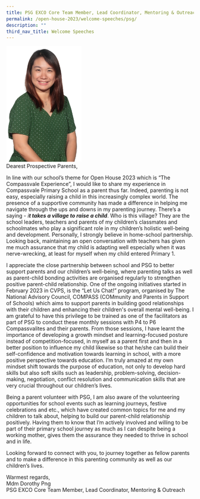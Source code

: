 ```yaml
---
title: PSG EXCO Core Team Member, Lead Coordinator, Mentoring & Outreach
permalink: /open-house-2023/welcome-speeches/psg/
description: ""
third_nav_title: Welcome Speeches
---
```

<img src="/images/mdm%20dorothy%20png1.jpg" style="width:40%">

<br>
Dearest Prospective Parents, <br>

In line with our school’s theme for Open House 2023 which is “The Compassvale Experience”, I would like to share my experience in Compassvale Primary School as a parent thus far. Indeed, parenting is not easy, especially raising a child in this increasingly complex world. The presence of a supportive community has made a difference in helping me navigate through the ups and downs in my parenting journey. There’s a saying - *i**t takes a village to raise a child***. Who is this village? They are the school leaders, teachers and parents of my children’s classmates and schoolmates who play a significant role in my children’s holistic well-being and development. Personally, I strongly believe in home-school partnership. Looking back, maintaining an open conversation with teachers has given me much assurance that my child is adapting well especially when it was nerve-wrecking, at least for myself when my child entered Primary 1. <br>

I appreciate the close partnership between school and PSG to better support parents and our children’s well-being, where parenting talks as well as parent-child bonding activities are organised regularly to strengthen positive parent-child relationship. One of the ongoing initiatives started in February 2023 in CVPS, is the “Let Us Chat!” program, organised by The National Advisory Council, COMPASS (COMmunity and Parents in Support of Schools) which aims to support parents in building good relationships with their children and enhancing their children's overall mental well-being. I am grateful to have this privilege to be trained as one of the facilitators as part of PSG to conduct these monthly sessions with P4 to P6 Compassvalites and their parents. From those sessions, I have learnt the importance of developing a growth mindset and learning-focused posture instead of competition-focused, in myself as a parent first and then in a better position to influence my child likewise so that he/she can build their self-confidence and motivation towards learning in school, with a more positive perspective towards education. I’m truly amazed at my own mindset shift towards the purpose of education, not only to develop hard skills but also soft skills such as leadership, problem-solving, decision-making, negotiation, conflict resolution and communication skills that are very crucial throughout our children’s lives. <br>

Being a parent volunteer with PSG, I am also aware of the volunteering opportunities for school events such as learning journeys, festive celebrations and  etc., which have created common topics for me and my children to talk about, helping to build our parent-child relationship positively.  Having them to know that I’m actively involved and willing to be part of their primary school journey as much as I can despite being a working mother, gives them the assurance they needed to thrive in school and in life.  <br>

Looking forward to connect with you, to journey together as fellow parents and to make a difference in this parenting community as well as our children’s lives. <br>

Warmest regards, <br>
Mdm Dorothy Png <br>
PSG EXCO Core Team Member,
Lead Coordinator, Mentoring &amp; Outreach